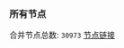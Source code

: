 ### 所有节点
合并节点总数: `30973`
[节点链接](https://github.com/qjlxg/586/raw/refs/heads/master/sub/sub_merge_base64.txt)


